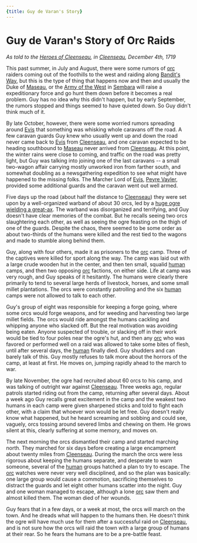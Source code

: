 ```yaml
---
{title: Guy de Varan's Story}
---
```

# Guy de Varan's Story of Orc Raids
_As told to the [Heroes of Cleenseau](<../../../people/pcs/cleenseau/heroes-of-cleenseau.md>), in [Cleenseau](<../../../gazetteer/greater-sembara/sembara/barony-of-aveil/cleenseau-region/cleenseau/cleenseau.md>), December 4th, 1719_


This past summer, in July and August, there were some rumors of [orc](<../../../species/children-of-the-embodied-gods/orcs/orcs.md>) raiders coming out of the foothills to the west and raiding along [Bandit's Way](<../../../gazetteer/greater-sembara/roads/bandit-s-way.md>), but this is the type of thing that happens now and then and usually the Duke of [Maseau](<../../../gazetteer/greater-sembara/duchy-of-maseau/duchy-of-maseau.md>), or the [Army of the West](<../../../groups/sembaran-army/army-of-the-west.md>) in [Sembara](<../../../gazetteer/greater-sembara/sembara/sembara.md>) will raise a expeditionary force and go hunt them down before it becomes a real problem. Guy has no idea why this didn't happen, but by early September, the rumors stopped and things seemed to have quieted down. So Guy didn't think much of it. 

By late October, however, there were some worried rumors spreading around [Evis](<../../../gazetteer/greater-sembara/duchy-of-maseau/evis.md>) that something was whisking whole caravans off the road. A few caravan guards Guy knew who usually went up and down the road never came back to [Evis](<../../../gazetteer/greater-sembara/duchy-of-maseau/evis.md>) from [Cleenseau](<../../../gazetteer/greater-sembara/sembara/barony-of-aveil/cleenseau-region/cleenseau/cleenseau.md>), and one caravan expected to be heading southbound to [Maseau](<../../../gazetteer/greater-sembara/duchy-of-maseau/duchy-of-maseau.md>) never arrived from [Cleenseau](<../../../gazetteer/greater-sembara/sembara/barony-of-aveil/cleenseau-region/cleenseau/cleenseau.md>). At this point, the winter rains were close to coming, and traffic on the road was pretty light, but Guy was talking into joining one of the last caravans -- a small two-wagon affair carrying mostly unworked iron from farther south, and somewhat doubling as a newsgathering expedition to see what might have happened to the missing folks. The Marcher Lord of [Evis](<../../../gazetteer/greater-sembara/duchy-of-maseau/evis.md>), [Peyre Vayler](<../../../people/maseauns/peyre-vayler.md>), provided some additional guards and the caravan went out well armed.

Five days up the road (about half the distance to [Cleenseau](<../../../gazetteer/greater-sembara/sembara/barony-of-aveil/cleenseau-region/cleenseau/cleenseau.md>)) they were set upon by a well-organized warband of about 30 orcs, led by a [huge ogre wielding a great-ax](<../../../people/other-nonhumans/wakog.md>). The warband was disorganized and terrifying, and Guy doesn't have clear memories of the combat. But he recalls seeing two orcs slaughtering each other, as well as seeing the ogre feasting on the thigh of one of the guards. Despite the chaos, there seemed to be some order as about two-thirds of the humans were killed and the rest tied to the wagons and made to stumble along behind them.

Guy, along with four others, made it as prisoners to the [orc](<../../../species/children-of-the-embodied-gods/orcs/orcs.md>) camp. Three of the captives were killed for sport along the way. The camp was laid out with a large crude wooden hut in the center, and then ten small, squalid [human](<../../../species/humans/humans.md>) camps, and then two opposing [orc](<../../../species/children-of-the-embodied-gods/orcs/orcs.md>) factions, on either side. Life at camp was very rough, and Guy speaks of it hesitantly. The humans were clearly there primarily to tend to several large herds of livestock, horses, and some small millet plantations. The orcs were constantly patrolling and the six [human](<../../../species/humans/humans.md>) camps were not allowed to talk to each other.  

Guy's group of eight was responsible for keeping a forge going, where some orcs would forge weapons, and for weeding and harvesting two large millet fields. The orcs would ride amongst the humans cackling and whipping anyone who slacked off. But the real motivation was avoiding being eaten. Anyone suspected of trouble, or slacking off in their work would be tied to four poles near the ogre's hut, and then any [orc](<../../../species/children-of-the-embodied-gods/orcs/orcs.md>) who was favored or performed well on a raid was allowed to take some bites of flesh, until after several days, the [human](<../../../species/humans/humans.md>) finally died. Guy shudders and can barely talk of this.  Guy mostly refuses to talk more about the horrors of the camp, at least at first. He moves on, jumping rapidly ahead to the march to war.

By late November, the ogre had recruited about 60 orcs to his camp, and was talking of outright war against [Cleenseau](<../../../gazetteer/greater-sembara/sembara/barony-of-aveil/cleenseau-region/cleenseau/cleenseau.md>).  Three weeks ago, regular patrols started riding out from the camp, returning after several days. About a week ago Guy recalls great excitement in the camp and the weakest two humans in each camp were given sharpened sticks and told to fight each other, with a claim that whoever won would be let free. Guy doesn't really know what happened, but he heard screaming and sobbing and could see, vaguely, orcs tossing around severed limbs and chewing on them. He grows silent at this, clearly suffering at some memory, and moves on.

The next morning the orcs dismantled their camp and started marching north. They marched for six days before creating a large encampment about twenty miles from [Cleenseau](<../../../gazetteer/greater-sembara/sembara/barony-of-aveil/cleenseau-region/cleenseau/cleenseau.md>). During the march the orcs were less rigorous about keeping the humans separate, and desperate to warn someone, several of the [human](<../../../species/humans/humans.md>) groups hatched a plan to try to escape. The [orc](<../../../species/children-of-the-embodied-gods/orcs/orcs.md>) watches were never very well disciplined, and so the plan was basically: one large group would cause a commotion, sacrificing themselves to distract the guards and let eight other humans scatter into the night. Guy and one woman managed to escape, although a lone [orc](<../../../species/children-of-the-embodied-gods/orcs/orcs.md>) saw them and almost killed them. The woman died of her wounds.

Guy fears that in a few days, or a week at most, the orcs will march on the town. And he dreads what will happen to the humans then. He doesn't think the ogre will have much use for them after a successful raid on [Cleenseau](<../../../gazetteer/greater-sembara/sembara/barony-of-aveil/cleenseau-region/cleenseau/cleenseau.md>), and is not sure how the orcs will raid the town with a large group of humans at their rear. So he fears the humans are to be a pre-battle feast.